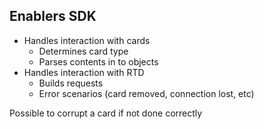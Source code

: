 ## Enablers SDK
* Handles interaction with cards
	* Determines card type
	* Parses contents in to objects
* Handles interaction with RTD
	* Builds requests
	* Error scenarios (card removed, connection lost, etc)


<aside class="notes" data-markdown>
Possible to corrupt a card if not done correctly
</aside>